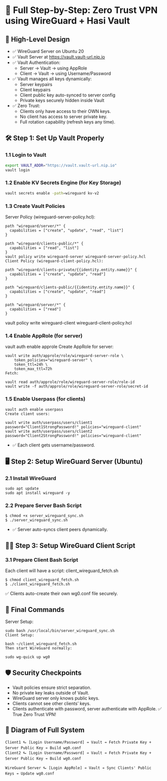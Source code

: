 # 🌟 Full Step-by-Step: Zero Trust VPN using WireGuard + Hasi Vault

## 🎯 High-Level Design

- ✅ WireGuard Server on Ubuntu 20
- ✅ Vault Server at https://vault.vault-url.nip.io
- ✅ Vault Authentication:
    - Server → Vault → using AppRole
    - Client → Vault → using Username/Password
- ✅ Vault manages all keys dynamically:
    - Server keypairs
    - Client keypairs
    - Client public key auto-synced to server config
    - Private keys securely hidden inside Vault
- ✅ Zero Trust:
    - Clients only have access to their OWN keys.
    - No client has access to server private key.
    - Full rotation capability (refresh keys any time).

## 🛠 Step 1: Set Up Vault Properly

### 1.1 Login to Vault
``` bash
export VAULT_ADDR="https://vault.vault-url.nip.io"
vault login
```
### 1.2 Enable KV Secrets Engine (for Key Storage)
``` bash
vault secrets enable -path=wireguard kv-v2
```
### 1.3 Create Vault Policies

Server Policy (wireguard-server-policy.hcl):

``` hcl
path "wireguard/server/*" {
  capabilities = ["create", "update", "read", "list"]
}

path "wireguard/clients-public/*" {
  capabilities = ["read", "list"]
}
vault policy write wireguard-server wireguard-server-policy.hcl
Client Policy (wireguard-client-policy.hcl):

path "wireguard/clients-private/{{identity.entity.name}}" {
  capabilities = ["create", "update", "read"]
}

path "wireguard/clients-public/{{identity.entity.name}}" {
  capabilities = ["create", "update", "read"]
}

path "wireguard/server/*" {
  capabilities = ["read"]
}
```
vault policy write wireguard-client wireguard-client-policy.hcl
### 1.4 Enable AppRole (for server)

vault auth enable approle
Create AppRole for server:

    vault write auth/approle/role/wireguard-server-role \
        token_policies="wireguard-server" \
        token_ttl=24h \
        token_max_ttl=72h
    Fetch:

    vault read auth/approle/role/wireguard-server-role/role-id
    vault write -f auth/approle/role/wireguard-server-role/secret-id
### 1.5 Enable Userpass (for clients)

    vault auth enable userpass
    Create client users:

    vault write auth/userpass/users/client1 password="Client1StrongPassword!" policies="wireguard-client"
    vault write auth/userpass/users/client2 password="Client2StrongPassword!" policies="wireguard-client"
- ✅ Each client gets username/password.

## 🖥 Step 2: Setup WireGuard Server (Ubuntu)

### 2.1 Install WireGuard

    sudo apt update
    sudo apt install wireguard -y
### 2.2 Prepare Server Bash Script
```
$ chmod +x server_wireguard_sync.sh
$ ./server_wireguard_sync.sh
```
- ✅ Server auto-syncs client peers dynamically.

## 🧑‍💻 Step 3: Setup WireGuard Client Script

### 3.1 Prepare Client Bash Script

Each client will have a script: client_wireguard_fetch.sh

```
$ chmod client_wireguard_fetch.sh
$ ./client_wireguard_fetch.sh
```
✅ Clients auto-create their own wg0.conf file securely.

## 📜 Final Commands

Server Setup:

    sudo bash /usr/local/bin/server_wireguard_sync.sh
    Client Setup:

    bash ~/client_wireguard_fetch.sh
    Then start WireGuard normally:

    sudo wg-quick up wg0
## 🛡 Security Checkpoints

- Vault policies ensure strict separation.
- No private key leaks outside of Vault.
- WireGuard server only knows public keys.
- Clients cannot see other clients’ keys.
- Clients authenticate with password, server authenticate with AppRole.
✅ True Zero Trust VPN!

## 🎯 Diagram of Full System

    Client1 ⮑ [Login Username/Password] ➔ Vault ➔ Fetch Private Key + Server Public Key ➔ Build wg0.conf
    Client2 ⮑ [Login Username/Password] ➔ Vault ➔ Fetch Private Key + Server Public Key ➔ Build wg0.conf

    WireGuard Server ⮑ [Login AppRole] ➔ Vault ➔ Sync Clients' Public Keys ➔ Update wg0.conf
